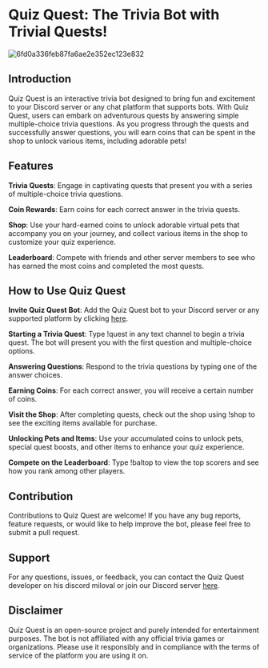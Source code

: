 # **Quiz Quest: The Trivia Bot with Trivial Quests!**

![6fd0a336feb87fa6ae2e352ec123e832](https://github.com/koara-kuma/quiz-quest/assets/84216497/9fbc5c00-e153-4b80-bc39-5ffd175b93f0)

## Introduction

Quiz Quest is an interactive trivia bot designed to bring fun and excitement to your Discord server or any chat platform that supports bots. With Quiz Quest, users can embark on adventurous quests by answering simple multiple-choice trivia questions. As you progress through the quests and successfully answer questions, you will earn coins that can be spent in the shop to unlock various items, including adorable pets!

## Features

**Trivia Quests**: Engage in captivating quests that present you with a series of multiple-choice trivia questions.

**Coin Rewards**: Earn coins for each correct answer in the trivia quests.

**Shop**: Use your hard-earned coins to unlock adorable virtual pets that accompany you on your journey, and collect various items in the shop to customize your quiz experience.

**Leaderboard**: Compete with friends and other server members to see who has earned the most coins and completed the most quests.

## How to Use Quiz Quest

**Invite Quiz Quest Bot**: Add the Quiz Quest bot to your Discord server or any supported platform by clicking [here](https://discord.com/oauth2/authorize?client_id=1124799467913224262&scope=bot&permissions=8).

**Starting a Trivia Quest**: Type !quest in any text channel to begin a trivia quest. The bot will present you with the first question and multiple-choice options.

**Answering Questions**: Respond to the trivia questions by typing one of the answer choices.

**Earning Coins**: For each correct answer, you will receive a certain number of coins.

**Visit the Shop**: After completing quests, check out the shop using !shop to see the exciting items available for purchase.

**Unlocking Pets and Items**: Use your accumulated coins to unlock pets, special quest boosts, and other items to enhance your quiz experience.

**Compete on the Leaderboard**: Type !baltop to view the top scorers and see how you rank among other players.


## Contribution
Contributions to Quiz Quest are welcome! If you have any bug reports, feature requests, or would like to help improve the bot, please feel free to submit a pull request.

## Support
For any questions, issues, or feedback, you can contact the Quiz Quest developer on his discord miloval or join our Discord server [here](https://discord.gg/FKRDKNSJ9m).

## Disclaimer
Quiz Quest is an open-source project and purely intended for entertainment purposes. The bot is not affiliated with any official trivia games or organizations. Please use it responsibly and in compliance with the terms of service of the platform you are using it on.
